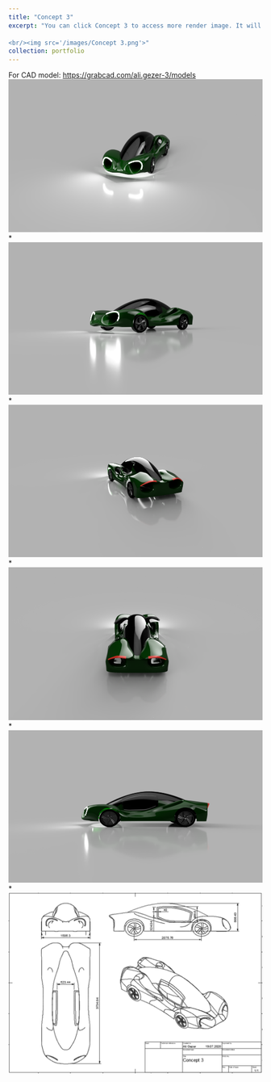 ```yaml
---
title: "Concept 3"
excerpt: "You can click Concept 3 to access more render image. It will be downloadable soon at grabcad.

<br/><img src='/images/Concept 3.png'>"
collection: portfolio
---
```



For CAD model: https://grabcad.com/ali.gezer-3/models
<br/><img src='/images/c3v1.png'>
*
<br/><img src='/images/c3v2.PNG'>
*
<br/><img src='/images/c3v3.png'>
*
<br/><img src='/images/c3v4.png'>
*
<br/><img src='/images/c3v5.png'>
*
<br/><img src='/images/c3td.PNG'>
